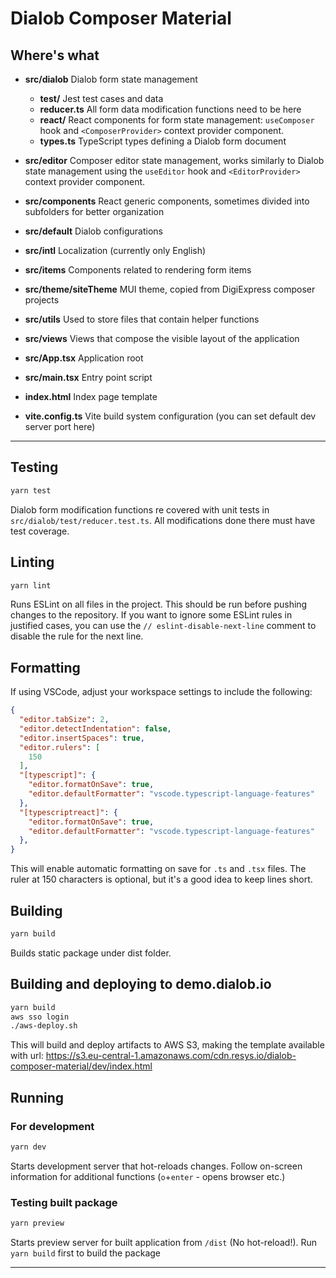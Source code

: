 # Dialob Composer Material

## Where's what

* **src/dialob** Dialob form state management
  * **test/** Jest test cases and data
  * **reducer.ts** All form data modification functions need to be here
  * **react/** React components for form state management: `useComposer` hook and `<ComposerProvider>` context provider component.
  * **types.ts** TypeScript types defining a Dialob form document
* **src/editor** Composer editor state management, works similarly to Dialob state management using the `useEditor` hook and `<EditorProvider>` context provider component.
* **src/components** React generic components, sometimes divided into subfolders for better organization
* **src/default** Dialob configurations
* **src/intl** Localization (currently only English)
* **src/items** Components related to rendering form items
* **src/theme/siteTheme** MUI theme, copied from DigiExpress composer projects
* **src/utils** Used to store files that contain helper functions
* **src/views** Views that compose the visible layout of the application
* **src/App.tsx** Application root
* **src/main.tsx** Entry point script

* **index.html** Index page template
* **vite.config.ts** Vite build system configuration (you can set default dev server port here)

---

## Testing

```bash
yarn test
```

Dialob form modification functions re covered with unit tests in `src/dialob/test/reducer.test.ts`. All modifications done there must have test coverage. 

## Linting

```bash
yarn lint
```

Runs ESLint on all files in the project. This should be run before pushing changes to the repository.
If you want to ignore some ESLint rules in justified cases, you can use the `// eslint-disable-next-line` comment to disable the rule for the next line.

## Formatting

If using VSCode, adjust your workspace settings to include the following:
  
```json
{
  "editor.tabSize": 2,
  "editor.detectIndentation": false,
  "editor.insertSpaces": true,
  "editor.rulers": [
    150
  ],
  "[typescript]": {
    "editor.formatOnSave": true,
    "editor.defaultFormatter": "vscode.typescript-language-features"
  },
  "[typescriptreact]": {
    "editor.formatOnSave": true,
    "editor.defaultFormatter": "vscode.typescript-language-features"
  },
}
```

This will enable automatic formatting on save for `.ts` and `.tsx` files. The ruler at 150 characters is optional, but it's a good idea to keep lines short.

## Building

```bash
yarn build
```

Builds static package under dist folder.

## Building and deploying to demo.dialob.io

```bash
yarn build
aws sso login
./aws-deploy.sh
```

This will build and deploy artifacts to AWS S3, making the template available with url: https://s3.eu-central-1.amazonaws.com/cdn.resys.io/dialob-composer-material/dev/index.html

## Running

### For development

```bash
yarn dev
```

Starts development server that hot-reloads changes. Follow on-screen information for additional functions (`o`+`enter` - opens browser etc.)

### Testing built package

```bash
yarn preview
```

Starts preview server for built application from `/dist` (No hot-reload!). Run `yarn build` first to build the package

---
